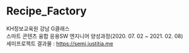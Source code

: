 # Recipe_Factory
KH정보교육원 강남 G클래스<br>
스마트 콘텐츠 융합 응용SW 엔지니어 양성과정(2020. 07. 02 ~ 2021. 02. 08)<br>
세미프로젝트 결과물 : https://semi.justitia.me
